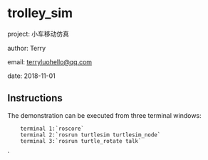 # trolley_sim

project:  小车移动仿真

author: Terry

email: terryluohello@qq.com

date: 2018-11-01


## Instructions
The demonstration can be executed from three terminal windows:
```
	terminal 1:`roscore`
	terminal 2:`rosrun turtlesim turtlesim_node`
	terminal 3:`rosrun turtle_rotate talk`
```
`
 
